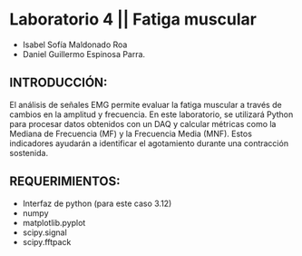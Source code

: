 # Laboratorio 4 || Fatiga muscular

- Isabel Sofía Maldonado Roa
- Daniel Guillermo Espinosa Parra.

## INTRODUCCIÓN:
El análisis de señales EMG permite evaluar la fatiga muscular a través de cambios en la amplitud y frecuencia. En este laboratorio, se utilizará Python para procesar datos obtenidos con un DAQ y calcular métricas como la Mediana de Frecuencia (MF) y la Frecuencia Media (MNF). Estos indicadores ayudarán a identificar el agotamiento durante una contracción sostenida.

## REQUERIMIENTOS: 

- Interfaz de python (para este caso 3.12)
- numpy 
- matplotlib.pyplot
- scipy.signal
- scipy.fftpack
  


